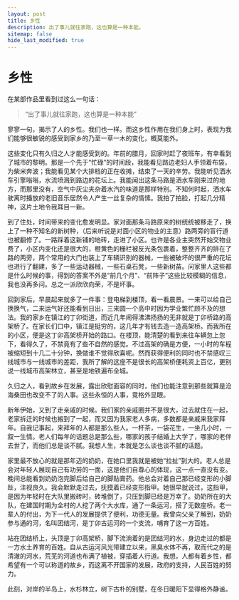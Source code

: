 ```yaml
---
layout: post
title: 乡性
description: 出了事儿就往家跑，这也算是一种本能。
sitemap: false
hide_last_modified: true
---
```


# 乡性

在某部作品里看到过这么一句话：

> “出了事儿就往家跑，这也算是一种本能”

寥寥一句，揭示了人的乡性。我们也一样。而这乡性作用在我们身上时，表现为我们能够很敏锐的感受到家乡的乃至一草一木的变化，概莫能外。

这些变化只有久归之人才能感受到的。年前的腊月，回家时赶了夜班车，有幸看到了城市的黎明。那是一个先于“忙碌”的时间段，我能看见路边老妇人手领着布袋，为柴米奔波；我能看见某个大排档的正在收摊，结束了一天的辛劳。我能听见洒水车引擎嗡嗡，水流喷溅到路边的花坛上。我能闻出这条马路是洒水车刚来过的地方，而那里没有，空气中灰尘夹杂着水汽的味道是那样特别。不知何时起，洒水车驶离时播放的老旧音乐居然令人产生一丝复杂的情愫。我拍了拍脸，打起几分精神，这片土地令我耳目一新。

到了住处，时间带来的变化愈发明显。家对面那条马路原来的树统统被移走了，换上了一种不知名的新树种，（后来听说是对面小区的物业的主意）路两旁的盲行道也被翻修了。一路踩着这新铺的地砖，走进了小区。也许是各业主突然开始交物业费了，小区内变化还是很大的，橙黄色的栅栏被反光条包裹着，整整齐齐的排在了路的两旁，两个常用的大门也装上了车辆识别的器械，一些被破坏的很严重的花坛也进行了翻建，多了一些运动器械，一些石桌石凳，一些新树苗。问家里人这些都是什么时候的事，得到的答案不外是“前几个月”、“前阵子”这些比较模糊的信息，我也没再多问。总之一派欣欣向荣，不是坏事。

回到家后，早晨起来就多了一件事：登电梯到楼顶，看一看晨景。一来可以给自己换换气，二来运气好还能看到日出，三来圆一个高中时因为学业繁忙顾不及的想法。我的家乡在镇江的丁卯街道，而近几年闹得沸沸扬扬的无非就是丁卯桥路的高架桥了。在家长们口中，镇江是挺穷的，这几年才有钱去造一造高架桥。而我所在的小区，便是这丁卯高架桥开始的路口。在楼顶，能清楚的看到来往车辆忽上忽下，看得久了，不禁竟有了些不自然的感觉。不过高架的确是方便，一小时的车程被缩短到十几二十分钟，换做谁不觉得欣喜呢。然而获得便利的同时也不禁感叹三线城市与一线城市的差距，我所了解的这座不是很长的高架桥便耗资上百亿，更别说一线城市高架林立，甚至是地铁遍布全城。

久归之人，看到故乡在发展，露出欣慰面容的同时，他们也能注意到那些就算是沧海桑田也改变不了的人事。这些永恒的人事，竟格外显眼。

新年伊始，又到了走亲戚的时候。我们家的亲戚圈并不是很大，过去就住在一起，老家拆迁的时候也搬到了一起，而又因为我家老人多病，多数都是亲戚来我家拜年。自我记事起，来拜年的人都是那么些人。一杯茶，一袋花生，一坐几小时，一叙一生情。老人们每年的话题总是那么些，哪家的孩子结婚上大学了，哪家的老伴去世了，而他们总是谈不腻。我想人生，本就是怎么谈也谈不腻的话题。

家里最不放心的就是那年迈的奶奶，在她口里我就是被她“拉扯”到大的。老人总是会对年轻人展现自己有功劳的一面，这是他们自尊心的体现，这一点一直没有变。晚间总能看到奶奶泡完脚后给自己的脚贴膏药。他总会对着自己那已经变形的小脚趾，注视良久。我会默默走过去，抚摸着已经变形指甲。她很早就说过，这指甲，是因为年轻时在大队里搬砖时，砖堆倒了，只压到脚已经是万幸了。奶奶所在的大队，在建国时期为全村的人挖了两个大水库，通了一条运河，搭了无数座桥。老一辈人的付出，为下一代人的发展提供了便利，功德无量。我曾向父亲了解到，奶奶参与通的河，名叫团结河，是丁卯古运河的一个支流，哺育了这一方百姓。

站在团结桥上，头顶是丁卯高架桥，脚下流淌着的是团结河的水，身边走过的都是一方水土养育的百姓。自从古运河风光带建立以来，黑臭水体不再，取而代之的是清澈的河水，荒芜的河道也布满了植被，穿插着人行道。我想，人都有着乡性，都希望有一个可以称道的故乡，而这离不开国家的发展，政府的支持，人民百姓的努力。

此刻，对岸的半岛上，水杉林立，树下古朴的别墅，在冬日暖阳下显得格外静谧。

